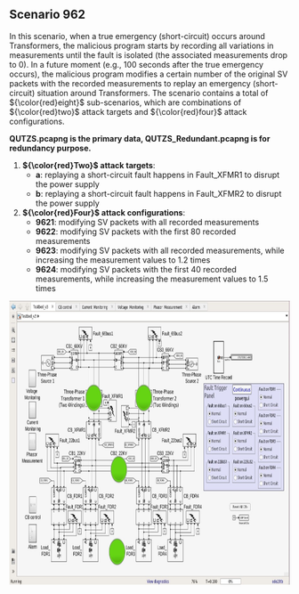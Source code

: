 ## Scenario 962
In this scenario,  when a true emergency (short-circuit) occurs around Transformers, the malicious program starts by recording all variations in measurements until the fault is isolated (the associated measurements drop to 0). In a future moment (e.g., 100 seconds after the true emergency occurs), the malicious program modifies a certain number of the original SV packets with the recorded measurements to replay an emergency (short-circuit) situation around Transformers. The scenario contains a total of ${\color{red}eight}$ sub-scenarios, which are combinations of ${\color{red}two}$ attack targets and ${\color{red}four}$ attack configurations.

**QUTZS.pcapng is the primary data, QUTZS_Redundant.pcapng is for redundancy purpose.**

1. **${\color{red}Two}$ attack targets**: 
   - **a**: replaying a short-circuit fault happens in Fault_XFMR1 to disrupt the power supply
   - **b**: replaying a short-circuit fault happens in Fault_XFMR2 to disrupt the power supply
2. **${\color{red}Four}$ attack configurations**:
   - **9621**: modifying SV packets with all recorded measurements
   - **9622**: modifying SV packets with the first 80 recorded measurements
   - **9623**: modifying SV packets with all recorded measurements, while increasing the measurement values to 1.2 times
   - **9624**: modifying SV packets with the first 40 recorded measurements, while increasing the measurement values to 1.5 times

<img src="https://github.com/CSCRC-SCREED/QUT-ZSS-2023-SV/blob/main/Datasets/PrimaryPlant.jpg" alt="" width="800" height="510" />
